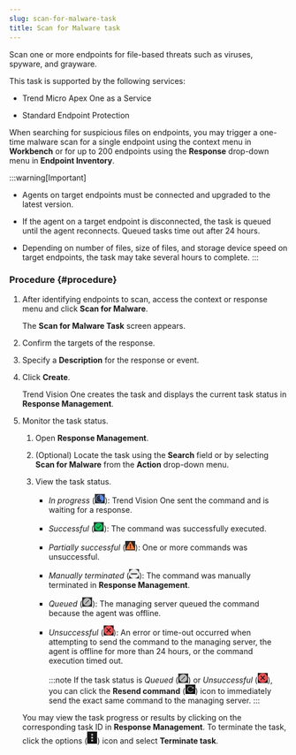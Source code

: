 ```yaml
---
slug: scan-for-malware-task
title: Scan for Malware task
---
```


Scan one or more endpoints for file-based threats such as viruses, spyware, and grayware.

This task is supported by the following services:

- Trend Micro Apex One as a Service

- Standard Endpoint Protection

When searching for suspicious files on endpoints, you may trigger a one-time malware scan for a single endpoint using the context menu in **Workbench** or for up to 200 endpoints using the **Response** drop-down menu in **Endpoint Inventory**.

:::warning[Important]
- Agents on target endpoints must be connected and upgraded to the latest version.

- If the agent on a target endpoint is disconnected, the task is queued until the agent reconnects. Queued tasks time out after 24 hours.

- Depending on number of files, size of files, and storage device speed on target endpoints, the task may take several hours to complete.
:::

### Procedure {#procedure}

1.  After identifying endpoints to scan, access the context or response menu and click **Scan for Malware**.

    The **Scan for Malware Task** screen appears.

2.  Confirm the targets of the response.

3.  Specify a **Description** for the response or event.

4.  Click **Create**.

    Trend Vision One creates the task and displays the current task status in **Response Management**.

5.  Monitor the task status.

    1.  Open **Response Management**.

    2.  (Optional) Locate the task using the **Search** field or by selecting **Scan for Malware** from the **Action** drop-down menu.

    3.  View the task status.

        - *In progress* (![](/images/in_progress=GUID-A55897DB-3DEA-4F5C-B7F9-70B3D7FB9EDE=1=en-us=Low.webp)): Trend Vision One sent the command and is waiting for a response.

        - *Successful* (![](/images/successful=GUID-1E31AD86-DE2E-48B5-85F7-7C78A3E8BB11=1=en-us=Low.webp)): The command was successfully executed.

        - *Partially successful* (![](/images/partially_successful_icon=GUID-20230103030733.webp)): One or more commands was unsuccessful.

        - *Manually terminated* (![](/images/rejected=bd05fc87-5b5d-4d84-bfb1-3a6dc09ddac5.webp)): The command was manually terminated in **Response Management**.

        - *Queued* (![](/images/queued=GUID-65C0DF81-E50D-4D51-9602-2E9B7A0E5F14=1=en-us=Low.webp)): The managing server queued the command because the agent was offline.

        - *Unsuccessful* (![](/images/error=5cc21722-7ceb-480c-b9c2-a47d420cf1cc.webp)): An error or time-out occurred when attempting to send the command to the managing server, the agent is offline for more than 24 hours, or the command execution timed out.

          :::note
          If the task status is *Queued* (![](/images/queued=GUID-65C0DF81-E50D-4D51-9602-2E9B7A0E5F14=1=en-us=Low.webp)) or *Unsuccessful* (![](/images/error=5cc21722-7ceb-480c-b9c2-a47d420cf1cc.webp)), you can click the **Resend command** (![](/images/resendCommand=GUID-47F93E03-99D1-49B4-95D0-C6D07F10B592=1=en-us=Low.webp)) icon to immediately send the exact same command to the managing server.
          :::

    You may view the task progress or results by clicking on the corresponding task ID in **Response Management**. To terminate the task, click the options (![](/images/options_icon=GUID-408062FA-DA13-4ECA-81EB-31A5B68355A1=1=en-us=Low.webp)) icon and select **Terminate task**.
